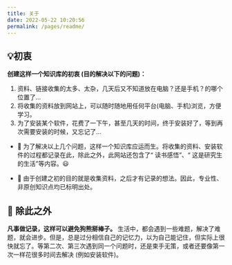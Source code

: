 ```yaml
---
title: 关于
date: 2022-05-22 10:20:56
permalink: /pages/readme/
---
```


## 💡初衷



**创建这样一个知识库的初衷 (目的解决以下的问题)：**
1. 资料、链接收集的太多、太杂，几天后又不知道放在电脑？还是手机？的哪个位置了...
2. 将收集的资料放到网站上，可以随时随地用任何平台(电脑、手机)浏览，方便学习。
3. 为了安装某个软件，花费了一下午，甚至几天的时间，终于安装好了，等到再次需要安装的时候，又忘记了...

- 🎁 为了解决以上几个问题，这样一个知识库应运而生。将收集的资料、安装软件的过程都记录在此，除此之外，此网站还包含了“ 读书感悟”、“ 这是研究生的生活”等内容。😃

- 🙏 由于创建之初的目的就是收集资料，之后才有记录的想法。因此，专业性、非原创知识点均已标明出处。

## 📖 除此之外


**凡事做记录，这样可以避免狗熊掰棒子。**
生活中，都会遇到一些难题，解决了难题，就会进步。但是，总是过分相信自己的记忆力，以为自己能记住，但实际上很快就忘了。等第二次、第三次遇到同一个问题时，还是束手无策，或者还要像第一次一样花很多时间去解决 (例如安装软件)。

